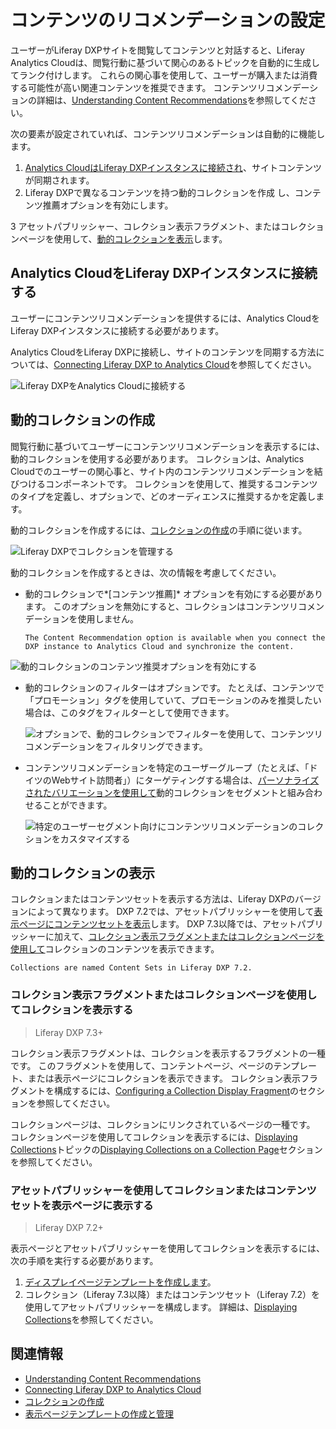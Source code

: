 # コンテンツのリコメンデーションの設定

ユーザーがLiferay DXPサイトを閲覧してコンテンツと対話すると、Liferay Analytics Cloudは、閲覧行動に基づいて関心のあるトピックを自動的に生成してランク付けします。 これらの関心事を使用して、ユーザーが購入または消費する可能性が高い関連コンテンツを推奨できます。 コンテンツリコメンデーションの詳細は、[Understanding Content Recommendations](./understanding-content-recommendations.md)を参照してください。

次の要素が設定されていれば、コンテンツリコメンデーションは自動的に機能します。

1.  [Analytics CloudはLiferay DXPインスタンスに接続され](#connecting-analytics-cloud-to-your-liferay-dxp-instance)、サイトコンテンツが同期されます。
2.  Liferay DXPで異なるコンテンツを持つ</a>動的コレクションを作成
し、コンテンツ推薦オプションを有効にします。</li> 
   
   3  アセットパブリッシャー、コレクション表示フラグメント、またはコレクションページを使用して、[動的コレクションを表示](#displaying-the-dynamic-collection)します。</ol> 



## Analytics CloudをLiferay DXPインスタンスに接続する

ユーザーにコンテンツリコメンデーションを提供するには、Analytics CloudをLiferay DXPインスタンスに接続する必要があります。

Analytics CloudをLiferay DXPに接続し、サイトのコンテンツを同期する方法については、[Connecting Liferay DXP to Analytics Cloud](https://learn.liferay.com/analytics-cloud/latest/en/getting-started/connecting-data-sources/connecting-liferay-dxp-to-analytics-cloud.html)を参照してください。

![Liferay DXPをAnalytics Cloudに接続する](./configuring-content-recommendations/images/02.png)



## 動的コレクションの作成

閲覧行動に基づいてユーザーにコンテンツリコメンデーションを表示するには、動的コレクションを使用する必要があります。 コレクションは、Analytics Cloudでのユーザーの関心事と、サイト内のコンテンツリコメンデーションを結びつけるコンポーネントです。 コレクションを使用して、推奨するコンテンツのタイプを定義し、オプションで、どのオーディエンスに推奨するかを定義します。

動的コレクションを作成するには、[コレクションの作成](../../../content-authoring-and-management/collections-and-collection-pages/creating-collections.md#creating-a-dynamic-collection)の手順に従います。

![Liferay DXPでコレクションを管理する](./configuring-content-recommendations/images/01.png)

動的コレクションを作成するときは、次の情報を考慮してください。

  - 動的コレクションで*[コンテンツ推薦]* オプションを有効にする必要があります。 このオプションを無効にすると、コレクションはコンテンツリコメンデーションを使用しません。 
    
    

    ```{note}
    The Content Recommendation option is available when you connect the DXP instance to Analytics Cloud and synchronize the content.
    ```


![動的コレクションのコンテンツ推奨オプションを有効にする](./configuring-content-recommendations/images/03.png)

  - 動的コレクションのフィルターはオプションです。 たとえば、コンテンツで「プロモーション」タグを使用していて、プロモーションのみを推奨したい場合は、このタグをフィルターとして使用できます。
    
    ![オプションで、動的コレクションでフィルターを使用して、コンテンツリコメンデーションをフィルタリングできます。](./configuring-content-recommendations/images/04.png)

  - コンテンツリコメンデーションを特定のユーザーグループ（たとえば、「ドイツのWebサイト訪問者」）にターゲティングする場合は、[パーソナライズされたバリエーションを使用して](./personalizing-collections.md)動的コレクションをセグメントと組み合わせることができます。
    
    ![特定のユーザーセグメント向けにコンテンツリコメンデーションのコレクションをカスタマイズする](./configuring-content-recommendations/images/05.png)



## 動的コレクションの表示

コレクションまたはコンテンツセットを表示する方法は、Liferay DXPのバージョンによって異なります。 DXP 7.2では、アセットパブリッシャーを使用して[表示ページにコンテンツセットを表示](#display-the-collection-or-content-set-in-a-display-page-using-the-asset-publisher)します。 DXP 7.3以降では、アセットパブリッシャーに加えて、[コレクション表示フラグメントまたはコレクションページを使用して](#display-the-collection-using-a-collection-display-fragment-or-a-collection-page)コレクションのコンテンツを表示できます。



```{note}
Collections are named Content Sets in Liferay DXP 7.2.
```




### コレクション表示フラグメントまたはコレクションページを使用してコレクションを表示する



> Liferay DXP 7.3+

コレクション表示フラグメントは、コレクションを表示するフラグメントの一種です。 このフラグメントを使用して、コンテントページ、ページのテンプレート、または表示ページにコレクションを表示できます。 コレクション表示フラグメントを構成するには、[Configuring a Collection Display Fragment](../../displaying-content/displaying-collections.md#configuring-a-collection-display-fragment)のセクションを参照してください。

コレクションページは、コレクションにリンクされているページの一種です。 コレクションページを使用してコレクションを表示するには、[Displaying Collections](../../displaying-content/displaying-collections.md)トピックの[Displaying Collections on a Collection Page](../../displaying-content/displaying-collections.md#displaying-collections-on-a-collection-page)セクションを参照してください。



### アセットパブリッシャーを使用してコレクションまたはコンテンツセットを表示ページに表示する



> Liferay DXP 7.2+

表示ページとアセットパブリッシャーを使用してコレクションを表示するには、次の手順を実行する必要があります。

1.  [ディスプレイページテンプレートを作成します](../../displaying-content/using-display-page-templates/creating-and-managing-display-page-templates.md)。
2.  コレクション（Liferay 7.3以降）またはコンテンツセット（Liferay 7.2）を使用してアセットパブリッシャーを構成します。 詳細は、[Displaying Collections](../../displaying-content/displaying-collections.md)を参照してください。



## 関連情報

  - [Understanding Content Recommendations](./understanding-content-recommendations.md)
  - [Connecting Liferay DXP to Analytics Cloud](https://learn.liferay.com/analytics-cloud/latest/en/getting-started/connecting-data-sources/connecting-liferay-dxp-to-analytics-cloud.html)
  - [コレクションの作成](../../../content-authoring-and-management/collections-and-collection-pages/creating-collections.md#creating-a-dynamic-collection)
  - [表示ページテンプレートの作成と管理](../../displaying-content/using-display-page-templates/creating-and-managing-display-page-templates.md)

